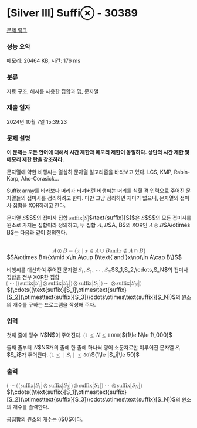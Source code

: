 # [Silver III] Suffi$\otimes$ - 30389 

[문제 링크](https://www.acmicpc.net/problem/30389) 

### 성능 요약

메모리: 20464 KB, 시간: 176 ms

### 분류

자료 구조, 해시를 사용한 집합과 맵, 문자열

### 제출 일자

2024년 10월 7일 15:39:23

### 문제 설명

<p><strong>이 문제는 모든 언어에 대해서 시간 제한과 메모리 제한이 동일하다. 상단의 시간 제한 및 메모리 제한 란을 참조하라.</strong></p>

<p>문자열에 약한 비행씨는 열심히 문자열 알고리즘을 바라보고 있다. LCS, KMP, Rabin-Karp, Aho-Corasick...</p>

<p>Suffix array를 바라보다 머리가 터져버린 비행씨는 머리를 식힐 겸 입력으로 주어진 문자열들의 접미사를 정리하려고 한다. 다만 그냥 정리하면 재미가 없으니, 문자열의 접미사 집합을 XOR하려고 한다.</p>

<p>문자열 <mjx-container class="MathJax" jax="CHTML" style="font-size: 109%; position: relative;"><mjx-math class="MJX-TEX" aria-hidden="true"><mjx-mi class="mjx-i"><mjx-c class="mjx-c1D446 TEX-I"></mjx-c></mjx-mi></mjx-math><mjx-assistive-mml unselectable="on" display="inline"><math xmlns="http://www.w3.org/1998/Math/MathML"><mi>S</mi></math></mjx-assistive-mml><span aria-hidden="true" class="no-mathjax mjx-copytext">$S$</span></mjx-container>의 접미사 집합 <mjx-container class="MathJax" jax="CHTML" style="font-size: 109%; position: relative;"><mjx-math class="MJX-TEX" aria-hidden="true"><mjx-mtext class="mjx-n"><mjx-c class="mjx-c73"></mjx-c><mjx-c class="mjx-c75"></mjx-c><mjx-c class="mjx-c66"></mjx-c><mjx-c class="mjx-c66"></mjx-c><mjx-c class="mjx-c69"></mjx-c><mjx-c class="mjx-c78"></mjx-c></mjx-mtext><mjx-mo class="mjx-n"><mjx-c class="mjx-c5B"></mjx-c></mjx-mo><mjx-mi class="mjx-i"><mjx-c class="mjx-c1D446 TEX-I"></mjx-c></mjx-mi><mjx-mo class="mjx-n"><mjx-c class="mjx-c5D"></mjx-c></mjx-mo></mjx-math><mjx-assistive-mml unselectable="on" display="inline"><math xmlns="http://www.w3.org/1998/Math/MathML"><mtext>suffix</mtext><mo stretchy="false">[</mo><mi>S</mi><mo stretchy="false">]</mo></math></mjx-assistive-mml><span aria-hidden="true" class="no-mathjax mjx-copytext">$\text{suffix}[S]$</span></mjx-container>은 <mjx-container class="MathJax" jax="CHTML" style="font-size: 109%; position: relative;"><mjx-math class="MJX-TEX" aria-hidden="true"><mjx-mi class="mjx-i"><mjx-c class="mjx-c1D446 TEX-I"></mjx-c></mjx-mi></mjx-math><mjx-assistive-mml unselectable="on" display="inline"><math xmlns="http://www.w3.org/1998/Math/MathML"><mi>S</mi></math></mjx-assistive-mml><span aria-hidden="true" class="no-mathjax mjx-copytext">$S$</span></mjx-container>의 모든 접미사를 원소로 가지는 집합이라 정의하고, 두 집합 <mjx-container class="MathJax" jax="CHTML" style="font-size: 109%; position: relative;"><mjx-math class="MJX-TEX" aria-hidden="true"><mjx-mi class="mjx-i"><mjx-c class="mjx-c1D434 TEX-I"></mjx-c></mjx-mi><mjx-mo class="mjx-n"><mjx-c class="mjx-c2C"></mjx-c></mjx-mo><mjx-mi class="mjx-i" space="2"><mjx-c class="mjx-c1D435 TEX-I"></mjx-c></mjx-mi></mjx-math><mjx-assistive-mml unselectable="on" display="inline"><math xmlns="http://www.w3.org/1998/Math/MathML"><mi>A</mi><mo>,</mo><mi>B</mi></math></mjx-assistive-mml><span aria-hidden="true" class="no-mathjax mjx-copytext">$A, B$</span></mjx-container>의 XOR인 <mjx-container class="MathJax" jax="CHTML" style="font-size: 109%; position: relative;"><mjx-math class="MJX-TEX" aria-hidden="true"><mjx-mi class="mjx-i"><mjx-c class="mjx-c1D434 TEX-I"></mjx-c></mjx-mi><mjx-mo class="mjx-n" space="3"><mjx-c class="mjx-c2297"></mjx-c></mjx-mo><mjx-mi class="mjx-i" space="3"><mjx-c class="mjx-c1D435 TEX-I"></mjx-c></mjx-mi></mjx-math><mjx-assistive-mml unselectable="on" display="inline"><math xmlns="http://www.w3.org/1998/Math/MathML"><mi>A</mi><mo>⊗</mo><mi>B</mi></math></mjx-assistive-mml><span aria-hidden="true" class="no-mathjax mjx-copytext">$A\otimes B$</span></mjx-container>는 다음과 같이 정의한다.</p>

<p><mjx-container class="MathJax" jax="CHTML" display="true" style="font-size: 109%; position: relative;"> <mjx-math display="true" class="MJX-TEX" aria-hidden="true" style="margin-left: 0px; margin-right: 0px;"><mjx-mi class="mjx-i"><mjx-c class="mjx-c1D434 TEX-I"></mjx-c></mjx-mi><mjx-mo class="mjx-n" space="3"><mjx-c class="mjx-c2297"></mjx-c></mjx-mo><mjx-mi class="mjx-i" space="3"><mjx-c class="mjx-c1D435 TEX-I"></mjx-c></mjx-mi><mjx-mo class="mjx-n" space="4"><mjx-c class="mjx-c3D"></mjx-c></mjx-mo><mjx-mo class="mjx-n" space="4"><mjx-c class="mjx-c7B"></mjx-c></mjx-mo><mjx-mi class="mjx-i"><mjx-c class="mjx-c1D465 TEX-I"></mjx-c></mjx-mi><mjx-mo class="mjx-n" space="4"><mjx-c class="mjx-c2223"></mjx-c></mjx-mo><mjx-mi class="mjx-i" space="4"><mjx-c class="mjx-c1D465 TEX-I"></mjx-c></mjx-mi><mjx-mo class="mjx-n" space="4"><mjx-c class="mjx-c2208"></mjx-c></mjx-mo><mjx-mi class="mjx-i" space="4"><mjx-c class="mjx-c1D434 TEX-I"></mjx-c></mjx-mi><mjx-mo class="mjx-n" space="3"><mjx-c class="mjx-c222A"></mjx-c></mjx-mo><mjx-mi class="mjx-i" space="3"><mjx-c class="mjx-c1D435 TEX-I"></mjx-c></mjx-mi><mjx-mtext class="mjx-n"><mjx-c class="mjx-cA0"></mjx-c><mjx-c class="mjx-c61"></mjx-c><mjx-c class="mjx-c6E"></mjx-c><mjx-c class="mjx-c64"></mjx-c><mjx-c class="mjx-cA0"></mjx-c></mjx-mtext><mjx-mi class="mjx-i"><mjx-c class="mjx-c1D465 TEX-I"></mjx-c></mjx-mi><mjx-mo class="mjx-n" space="4"><mjx-c class="mjx-c2209"></mjx-c></mjx-mo><mjx-mi class="mjx-i" space="4"><mjx-c class="mjx-c1D434 TEX-I"></mjx-c></mjx-mi><mjx-mo class="mjx-n" space="3"><mjx-c class="mjx-c2229"></mjx-c></mjx-mo><mjx-mi class="mjx-i" space="3"><mjx-c class="mjx-c1D435 TEX-I"></mjx-c></mjx-mi><mjx-mo class="mjx-n"><mjx-c class="mjx-c7D"></mjx-c></mjx-mo></mjx-math><mjx-assistive-mml unselectable="on" display="block"><math xmlns="http://www.w3.org/1998/Math/MathML" display="block"><mi>A</mi><mo>⊗</mo><mi>B</mi><mo>=</mo><mo fence="false" stretchy="false">{</mo><mi>x</mi><mo>∣</mo><mi>x</mi><mo>∈</mo><mi>A</mi><mo>∪</mo><mi>B</mi><mtext> and </mtext><mi>x</mi><mo>∉</mo><mi>A</mi><mo>∩</mo><mi>B</mi><mo fence="false" stretchy="false">}</mo></math></mjx-assistive-mml><span aria-hidden="true" class="no-mathjax mjx-copytext">$$A\otimes B=\{x\mid x\in A\cup B\text{ and }x\not\in A\cap B\}$$</span> </mjx-container></p>

<p>비행씨를 대신하여 주어진 문자열 <mjx-container class="MathJax" jax="CHTML" style="font-size: 109%; position: relative;"><mjx-math class="MJX-TEX" aria-hidden="true"><mjx-msub><mjx-mi class="mjx-i"><mjx-c class="mjx-c1D446 TEX-I"></mjx-c></mjx-mi><mjx-script style="vertical-align: -0.15em; margin-left: -0.032em;"><mjx-mn class="mjx-n" size="s"><mjx-c class="mjx-c31"></mjx-c></mjx-mn></mjx-script></mjx-msub><mjx-mo class="mjx-n"><mjx-c class="mjx-c2C"></mjx-c></mjx-mo><mjx-msub space="2"><mjx-mi class="mjx-i"><mjx-c class="mjx-c1D446 TEX-I"></mjx-c></mjx-mi><mjx-script style="vertical-align: -0.15em; margin-left: -0.032em;"><mjx-mn class="mjx-n" size="s"><mjx-c class="mjx-c32"></mjx-c></mjx-mn></mjx-script></mjx-msub><mjx-mo class="mjx-n"><mjx-c class="mjx-c2C"></mjx-c></mjx-mo><mjx-mo class="mjx-n" space="2"><mjx-c class="mjx-c22EF"></mjx-c></mjx-mo><mjx-mo class="mjx-n" space="2"><mjx-c class="mjx-c2C"></mjx-c></mjx-mo><mjx-msub space="2"><mjx-mi class="mjx-i"><mjx-c class="mjx-c1D446 TEX-I"></mjx-c></mjx-mi><mjx-script style="vertical-align: -0.15em; margin-left: -0.032em;"><mjx-mi class="mjx-i" size="s"><mjx-c class="mjx-c1D441 TEX-I"></mjx-c></mjx-mi></mjx-script></mjx-msub></mjx-math><mjx-assistive-mml unselectable="on" display="inline"><math xmlns="http://www.w3.org/1998/Math/MathML"><msub><mi>S</mi><mn>1</mn></msub><mo>,</mo><msub><mi>S</mi><mn>2</mn></msub><mo>,</mo><mo>⋯</mo><mo>,</mo><msub><mi>S</mi><mi>N</mi></msub></math></mjx-assistive-mml><span aria-hidden="true" class="no-mathjax mjx-copytext">$S_1,S_2,\cdots,S_N$</span></mjx-container>의 접미사 집합을 전부 XOR한 집합 <mjx-container class="MathJax" jax="CHTML" style="font-size: 109%; position: relative;"><mjx-math class="MJX-TEX" aria-hidden="true"><mjx-mo class="mjx-n"><mjx-c class="mjx-c28"></mjx-c></mjx-mo><mjx-mo class="mjx-n"><mjx-c class="mjx-c22EF"></mjx-c></mjx-mo><mjx-mo class="mjx-n" space="2"><mjx-c class="mjx-c28"></mjx-c></mjx-mo><mjx-mo class="mjx-n"><mjx-c class="mjx-c28"></mjx-c></mjx-mo><mjx-mtext class="mjx-n"><mjx-c class="mjx-c73"></mjx-c><mjx-c class="mjx-c75"></mjx-c><mjx-c class="mjx-c66"></mjx-c><mjx-c class="mjx-c66"></mjx-c><mjx-c class="mjx-c69"></mjx-c><mjx-c class="mjx-c78"></mjx-c></mjx-mtext><mjx-mo class="mjx-n"><mjx-c class="mjx-c5B"></mjx-c></mjx-mo><mjx-msub><mjx-mi class="mjx-i"><mjx-c class="mjx-c1D446 TEX-I"></mjx-c></mjx-mi><mjx-script style="vertical-align: -0.15em; margin-left: -0.032em;"><mjx-mn class="mjx-n" size="s"><mjx-c class="mjx-c31"></mjx-c></mjx-mn></mjx-script></mjx-msub><mjx-mo class="mjx-n"><mjx-c class="mjx-c5D"></mjx-c></mjx-mo><mjx-mo class="mjx-n" space="3"><mjx-c class="mjx-c2297"></mjx-c></mjx-mo><mjx-mtext class="mjx-n" space="3"><mjx-c class="mjx-c73"></mjx-c><mjx-c class="mjx-c75"></mjx-c><mjx-c class="mjx-c66"></mjx-c><mjx-c class="mjx-c66"></mjx-c><mjx-c class="mjx-c69"></mjx-c><mjx-c class="mjx-c78"></mjx-c></mjx-mtext><mjx-mo class="mjx-n"><mjx-c class="mjx-c5B"></mjx-c></mjx-mo><mjx-msub><mjx-mi class="mjx-i"><mjx-c class="mjx-c1D446 TEX-I"></mjx-c></mjx-mi><mjx-script style="vertical-align: -0.15em; margin-left: -0.032em;"><mjx-mn class="mjx-n" size="s"><mjx-c class="mjx-c32"></mjx-c></mjx-mn></mjx-script></mjx-msub><mjx-mo class="mjx-n"><mjx-c class="mjx-c5D"></mjx-c></mjx-mo><mjx-mo class="mjx-n"><mjx-c class="mjx-c29"></mjx-c></mjx-mo><mjx-mo class="mjx-n" space="3"><mjx-c class="mjx-c2297"></mjx-c></mjx-mo><mjx-mtext class="mjx-n" space="3"><mjx-c class="mjx-c73"></mjx-c><mjx-c class="mjx-c75"></mjx-c><mjx-c class="mjx-c66"></mjx-c><mjx-c class="mjx-c66"></mjx-c><mjx-c class="mjx-c69"></mjx-c><mjx-c class="mjx-c78"></mjx-c></mjx-mtext><mjx-mo class="mjx-n"><mjx-c class="mjx-c5B"></mjx-c></mjx-mo><mjx-msub><mjx-mi class="mjx-i"><mjx-c class="mjx-c1D446 TEX-I"></mjx-c></mjx-mi><mjx-script style="vertical-align: -0.15em; margin-left: -0.032em;"><mjx-mn class="mjx-n" size="s"><mjx-c class="mjx-c33"></mjx-c></mjx-mn></mjx-script></mjx-msub><mjx-mo class="mjx-n"><mjx-c class="mjx-c5D"></mjx-c></mjx-mo><mjx-mo class="mjx-n"><mjx-c class="mjx-c29"></mjx-c></mjx-mo><mjx-mo class="mjx-n" space="2"><mjx-c class="mjx-c22EF"></mjx-c></mjx-mo><mjx-mo class="mjx-n" space="3"><mjx-c class="mjx-c2297"></mjx-c></mjx-mo><mjx-mtext class="mjx-n" space="3"><mjx-c class="mjx-c73"></mjx-c><mjx-c class="mjx-c75"></mjx-c><mjx-c class="mjx-c66"></mjx-c><mjx-c class="mjx-c66"></mjx-c><mjx-c class="mjx-c69"></mjx-c><mjx-c class="mjx-c78"></mjx-c></mjx-mtext><mjx-mo class="mjx-n"><mjx-c class="mjx-c5B"></mjx-c></mjx-mo><mjx-msub><mjx-mi class="mjx-i"><mjx-c class="mjx-c1D446 TEX-I"></mjx-c></mjx-mi><mjx-script style="vertical-align: -0.15em; margin-left: -0.032em;"><mjx-mi class="mjx-i" size="s"><mjx-c class="mjx-c1D441 TEX-I"></mjx-c></mjx-mi></mjx-script></mjx-msub><mjx-mo class="mjx-n"><mjx-c class="mjx-c5D"></mjx-c></mjx-mo><mjx-mo class="mjx-n"><mjx-c class="mjx-c29"></mjx-c></mjx-mo></mjx-math><mjx-assistive-mml unselectable="on" display="inline"><math xmlns="http://www.w3.org/1998/Math/MathML"><mo stretchy="false">(</mo><mo>⋯</mo><mo stretchy="false">(</mo><mo stretchy="false">(</mo><mtext>suffix</mtext><mo stretchy="false">[</mo><msub><mi>S</mi><mn>1</mn></msub><mo stretchy="false">]</mo><mo>⊗</mo><mtext>suffix</mtext><mo stretchy="false">[</mo><msub><mi>S</mi><mn>2</mn></msub><mo stretchy="false">]</mo><mo stretchy="false">)</mo><mo>⊗</mo><mtext>suffix</mtext><mo stretchy="false">[</mo><msub><mi>S</mi><mn>3</mn></msub><mo stretchy="false">]</mo><mo stretchy="false">)</mo><mo>⋯</mo><mo>⊗</mo><mtext>suffix</mtext><mo stretchy="false">[</mo><msub><mi>S</mi><mi>N</mi></msub><mo stretchy="false">]</mo><mo stretchy="false">)</mo></math></mjx-assistive-mml><span aria-hidden="true" class="no-mathjax mjx-copytext">$(\cdots((\text{suffix}[S_1]\otimes\text{suffix}[S_2])\otimes\text{suffix}[S_3])\cdots\otimes\text{suffix}[S_N])$</span></mjx-container>의 원소의 개수를 구하는 프로그램을 작성해 주자.</p>

### 입력 

 <p>첫째 줄에 정수 <mjx-container class="MathJax" jax="CHTML" style="font-size: 109%; position: relative;"><mjx-math class="MJX-TEX" aria-hidden="true"><mjx-mi class="mjx-i"><mjx-c class="mjx-c1D441 TEX-I"></mjx-c></mjx-mi></mjx-math><mjx-assistive-mml unselectable="on" display="inline"><math xmlns="http://www.w3.org/1998/Math/MathML"><mi>N</mi></math></mjx-assistive-mml><span aria-hidden="true" class="no-mathjax mjx-copytext">$N$</span></mjx-container>이 주어진다. <mjx-container class="MathJax" jax="CHTML" style="font-size: 109%; position: relative;"><mjx-math class="MJX-TEX" aria-hidden="true"><mjx-mo class="mjx-n"><mjx-c class="mjx-c28"></mjx-c></mjx-mo><mjx-mn class="mjx-n"><mjx-c class="mjx-c31"></mjx-c></mjx-mn><mjx-mo class="mjx-n" space="4"><mjx-c class="mjx-c2264"></mjx-c></mjx-mo><mjx-mi class="mjx-i" space="4"><mjx-c class="mjx-c1D441 TEX-I"></mjx-c></mjx-mi><mjx-mo class="mjx-n" space="4"><mjx-c class="mjx-c2264"></mjx-c></mjx-mo><mjx-mn class="mjx-n" space="4"><mjx-c class="mjx-c31"></mjx-c></mjx-mn><mjx-mstyle><mjx-mspace style="width: 0.167em;"></mjx-mspace></mjx-mstyle><mjx-mn class="mjx-n"><mjx-c class="mjx-c30"></mjx-c><mjx-c class="mjx-c30"></mjx-c><mjx-c class="mjx-c30"></mjx-c></mjx-mn><mjx-mo class="mjx-n"><mjx-c class="mjx-c29"></mjx-c></mjx-mo></mjx-math><mjx-assistive-mml unselectable="on" display="inline"><math xmlns="http://www.w3.org/1998/Math/MathML"><mo stretchy="false">(</mo><mn>1</mn><mo>≤</mo><mi>N</mi><mo>≤</mo><mn>1</mn><mstyle scriptlevel="0"><mspace width="0.167em"></mspace></mstyle><mn>000</mn><mo stretchy="false">)</mo></math></mjx-assistive-mml><span aria-hidden="true" class="no-mathjax mjx-copytext">$(1\le N\le 1\,000)$</span> </mjx-container></p>

<p>둘째 줄부터 <mjx-container class="MathJax" jax="CHTML" style="font-size: 109%; position: relative;"><mjx-math class="MJX-TEX" aria-hidden="true"><mjx-mi class="mjx-i"><mjx-c class="mjx-c1D441 TEX-I"></mjx-c></mjx-mi></mjx-math><mjx-assistive-mml unselectable="on" display="inline"><math xmlns="http://www.w3.org/1998/Math/MathML"><mi>N</mi></math></mjx-assistive-mml><span aria-hidden="true" class="no-mathjax mjx-copytext">$N$</span></mjx-container>개의 줄에 한 줄에 하나씩 영어 소문자로만 이루어진 문자열 <mjx-container class="MathJax" jax="CHTML" style="font-size: 109%; position: relative;"><mjx-math class="MJX-TEX" aria-hidden="true"><mjx-msub><mjx-mi class="mjx-i"><mjx-c class="mjx-c1D446 TEX-I"></mjx-c></mjx-mi><mjx-script style="vertical-align: -0.15em; margin-left: -0.032em;"><mjx-mi class="mjx-i" size="s"><mjx-c class="mjx-c1D456 TEX-I"></mjx-c></mjx-mi></mjx-script></mjx-msub></mjx-math><mjx-assistive-mml unselectable="on" display="inline"><math xmlns="http://www.w3.org/1998/Math/MathML"><msub><mi>S</mi><mi>i</mi></msub></math></mjx-assistive-mml><span aria-hidden="true" class="no-mathjax mjx-copytext">$S_i$</span></mjx-container>가 주어진다. <mjx-container class="MathJax" jax="CHTML" style="font-size: 109%; position: relative;"><mjx-math class="MJX-TEX" aria-hidden="true"><mjx-mo class="mjx-n"><mjx-c class="mjx-c28"></mjx-c></mjx-mo><mjx-mn class="mjx-n"><mjx-c class="mjx-c31"></mjx-c></mjx-mn><mjx-mo class="mjx-n" space="4"><mjx-c class="mjx-c2264"></mjx-c></mjx-mo><mjx-texatom space="4" texclass="ORD"><mjx-mo class="mjx-n"><mjx-c class="mjx-c7C"></mjx-c></mjx-mo></mjx-texatom><mjx-msub><mjx-mi class="mjx-i"><mjx-c class="mjx-c1D446 TEX-I"></mjx-c></mjx-mi><mjx-script style="vertical-align: -0.15em; margin-left: -0.032em;"><mjx-mi class="mjx-i" size="s"><mjx-c class="mjx-c1D456 TEX-I"></mjx-c></mjx-mi></mjx-script></mjx-msub><mjx-texatom texclass="ORD"><mjx-mo class="mjx-n"><mjx-c class="mjx-c7C"></mjx-c></mjx-mo></mjx-texatom><mjx-mo class="mjx-n" space="4"><mjx-c class="mjx-c2264"></mjx-c></mjx-mo><mjx-mn class="mjx-n" space="4"><mjx-c class="mjx-c35"></mjx-c><mjx-c class="mjx-c30"></mjx-c></mjx-mn><mjx-mo class="mjx-n"><mjx-c class="mjx-c29"></mjx-c></mjx-mo></mjx-math><mjx-assistive-mml unselectable="on" display="inline"><math xmlns="http://www.w3.org/1998/Math/MathML"><mo stretchy="false">(</mo><mn>1</mn><mo>≤</mo><mrow data-mjx-texclass="ORD"><mo stretchy="false">|</mo></mrow><msub><mi>S</mi><mi>i</mi></msub><mrow data-mjx-texclass="ORD"><mo stretchy="false">|</mo></mrow><mo>≤</mo><mn>50</mn><mo stretchy="false">)</mo></math></mjx-assistive-mml><span aria-hidden="true" class="no-mathjax mjx-copytext">$(1\le |S_i|\le 50)$</span> </mjx-container></p>

### 출력 

 <p><mjx-container class="MathJax" jax="CHTML" style="font-size: 109%; position: relative;"> <mjx-math class="MJX-TEX" aria-hidden="true"><mjx-mo class="mjx-n"><mjx-c class="mjx-c28"></mjx-c></mjx-mo><mjx-mo class="mjx-n"><mjx-c class="mjx-c22EF"></mjx-c></mjx-mo><mjx-mo class="mjx-n" space="2"><mjx-c class="mjx-c28"></mjx-c></mjx-mo><mjx-mo class="mjx-n"><mjx-c class="mjx-c28"></mjx-c></mjx-mo><mjx-mtext class="mjx-n"><mjx-c class="mjx-c73"></mjx-c><mjx-c class="mjx-c75"></mjx-c><mjx-c class="mjx-c66"></mjx-c><mjx-c class="mjx-c66"></mjx-c><mjx-c class="mjx-c69"></mjx-c><mjx-c class="mjx-c78"></mjx-c></mjx-mtext><mjx-mo class="mjx-n"><mjx-c class="mjx-c5B"></mjx-c></mjx-mo><mjx-msub><mjx-mi class="mjx-i"><mjx-c class="mjx-c1D446 TEX-I"></mjx-c></mjx-mi><mjx-script style="vertical-align: -0.15em; margin-left: -0.032em;"><mjx-mn class="mjx-n" size="s"><mjx-c class="mjx-c31"></mjx-c></mjx-mn></mjx-script></mjx-msub><mjx-mo class="mjx-n"><mjx-c class="mjx-c5D"></mjx-c></mjx-mo><mjx-mo class="mjx-n" space="3"><mjx-c class="mjx-c2297"></mjx-c></mjx-mo><mjx-mtext class="mjx-n" space="3"><mjx-c class="mjx-c73"></mjx-c><mjx-c class="mjx-c75"></mjx-c><mjx-c class="mjx-c66"></mjx-c><mjx-c class="mjx-c66"></mjx-c><mjx-c class="mjx-c69"></mjx-c><mjx-c class="mjx-c78"></mjx-c></mjx-mtext><mjx-mo class="mjx-n"><mjx-c class="mjx-c5B"></mjx-c></mjx-mo><mjx-msub><mjx-mi class="mjx-i"><mjx-c class="mjx-c1D446 TEX-I"></mjx-c></mjx-mi><mjx-script style="vertical-align: -0.15em; margin-left: -0.032em;"><mjx-mn class="mjx-n" size="s"><mjx-c class="mjx-c32"></mjx-c></mjx-mn></mjx-script></mjx-msub><mjx-mo class="mjx-n"><mjx-c class="mjx-c5D"></mjx-c></mjx-mo><mjx-mo class="mjx-n"><mjx-c class="mjx-c29"></mjx-c></mjx-mo><mjx-mo class="mjx-n" space="3"><mjx-c class="mjx-c2297"></mjx-c></mjx-mo><mjx-mtext class="mjx-n" space="3"><mjx-c class="mjx-c73"></mjx-c><mjx-c class="mjx-c75"></mjx-c><mjx-c class="mjx-c66"></mjx-c><mjx-c class="mjx-c66"></mjx-c><mjx-c class="mjx-c69"></mjx-c><mjx-c class="mjx-c78"></mjx-c></mjx-mtext><mjx-mo class="mjx-n"><mjx-c class="mjx-c5B"></mjx-c></mjx-mo><mjx-msub><mjx-mi class="mjx-i"><mjx-c class="mjx-c1D446 TEX-I"></mjx-c></mjx-mi><mjx-script style="vertical-align: -0.15em; margin-left: -0.032em;"><mjx-mn class="mjx-n" size="s"><mjx-c class="mjx-c33"></mjx-c></mjx-mn></mjx-script></mjx-msub><mjx-mo class="mjx-n"><mjx-c class="mjx-c5D"></mjx-c></mjx-mo><mjx-mo class="mjx-n"><mjx-c class="mjx-c29"></mjx-c></mjx-mo><mjx-mo class="mjx-n" space="2"><mjx-c class="mjx-c22EF"></mjx-c></mjx-mo><mjx-mo class="mjx-n" space="3"><mjx-c class="mjx-c2297"></mjx-c></mjx-mo><mjx-mtext class="mjx-n" space="3"><mjx-c class="mjx-c73"></mjx-c><mjx-c class="mjx-c75"></mjx-c><mjx-c class="mjx-c66"></mjx-c><mjx-c class="mjx-c66"></mjx-c><mjx-c class="mjx-c69"></mjx-c><mjx-c class="mjx-c78"></mjx-c></mjx-mtext><mjx-mo class="mjx-n"><mjx-c class="mjx-c5B"></mjx-c></mjx-mo><mjx-msub><mjx-mi class="mjx-i"><mjx-c class="mjx-c1D446 TEX-I"></mjx-c></mjx-mi><mjx-script style="vertical-align: -0.15em; margin-left: -0.032em;"><mjx-mi class="mjx-i" size="s"><mjx-c class="mjx-c1D441 TEX-I"></mjx-c></mjx-mi></mjx-script></mjx-msub><mjx-mo class="mjx-n"><mjx-c class="mjx-c5D"></mjx-c></mjx-mo><mjx-mo class="mjx-n"><mjx-c class="mjx-c29"></mjx-c></mjx-mo></mjx-math><mjx-assistive-mml unselectable="on" display="inline"><math xmlns="http://www.w3.org/1998/Math/MathML"><mo stretchy="false">(</mo><mo>⋯</mo><mo stretchy="false">(</mo><mo stretchy="false">(</mo><mtext>suffix</mtext><mo stretchy="false">[</mo><msub><mi>S</mi><mn>1</mn></msub><mo stretchy="false">]</mo><mo>⊗</mo><mtext>suffix</mtext><mo stretchy="false">[</mo><msub><mi>S</mi><mn>2</mn></msub><mo stretchy="false">]</mo><mo stretchy="false">)</mo><mo>⊗</mo><mtext>suffix</mtext><mo stretchy="false">[</mo><msub><mi>S</mi><mn>3</mn></msub><mo stretchy="false">]</mo><mo stretchy="false">)</mo><mo>⋯</mo><mo>⊗</mo><mtext>suffix</mtext><mo stretchy="false">[</mo><msub><mi>S</mi><mi>N</mi></msub><mo stretchy="false">]</mo><mo stretchy="false">)</mo></math></mjx-assistive-mml><span aria-hidden="true" class="no-mathjax mjx-copytext">$(\cdots((\text{suffix}[S_1]\otimes\text{suffix}[S_2])\otimes\text{suffix}[S_3])\cdots\otimes\text{suffix}[S_N])$</span></mjx-container>의 원소의 개수를 출력한다.</p>

<p>공집합의 원소의 개수는 <mjx-container class="MathJax" jax="CHTML" style="font-size: 109%; position: relative;"><mjx-math class="MJX-TEX" aria-hidden="true"><mjx-mn class="mjx-n"><mjx-c class="mjx-c30"></mjx-c></mjx-mn></mjx-math><mjx-assistive-mml unselectable="on" display="inline"><math xmlns="http://www.w3.org/1998/Math/MathML"><mn>0</mn></math></mjx-assistive-mml><span aria-hidden="true" class="no-mathjax mjx-copytext">$0$</span></mjx-container>이다.</p>


